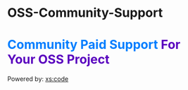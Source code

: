 # OSS-Community-Support
<h1 style="color: #5a00bf;"><span style="color: #007eff;">Community Paid Support </span><span style="color: #5a00bf;">For Your&nbsp;</span><span style="color: #5a00bf;">OSS Project</span></h1>
<p>Powered by: <a href="https://xscode.com">xs:code</a></p>

